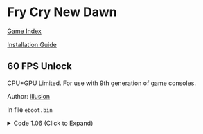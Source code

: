# Fry Cry New Dawn

[Game Index](README.md#games)

[Installation Guide](https://illusion0001.github.io/install-instructions/)

## 60 FPS Unlock

CPU+GPU Limited. For use with 9th generation of game consoles.

Author: [illusion](https://twitter.com/illusion0002)

In file `eboot.bin`

<details>
<summary>Code 1.06 (Click to Expand)</summary>

```
85 F6 74 1B 3B 35 47 27 AC 05 74 13 89 35 3F 27 AC 05 FF CE 8B BB 38 03 00 00 E8 F2 29 6E 04

8B BB 38 03 00 00 BE 00 00 00 00 EB 0D 35 3F 27 AC 05 FF CE 8B BB 38 03 00 00 E8 F2 29 6E 04
```

</details>

